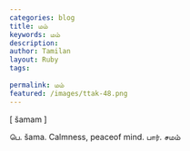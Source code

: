 ```yaml
---
categories: blog
title: மம்
keywords: மம்
description: 
author: Tamilan
layout: Ruby
tags: 
 
permalink: மம்
featured: /images/ttak-48.png
---
```

  
[ šamam ]  
  
பெ. šama. Calmness, peaceof mind. பார். சமம்